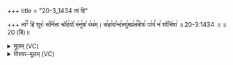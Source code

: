 +++
title = "20-3_1434 त्वं हि"

+++
त्व꣢꣫ꣳ हि शूरः꣣ स꣡नि꣢ता चो꣣द꣢यो꣣ म꣡नु꣢षा꣣ र꣡थ꣢म्। स꣣हा꣢वा꣣न्द꣡स्यु꣢मव्र꣣त꣢꣫मोषः꣣ पा꣢त्रं꣣ न꣢ शो꣣चि꣡षा꣢ ॥ 20-3:1434 ॥ ॥20 (बि)॥

<details><summary>मूलम् (VC)</summary>

त्व꣢꣫ꣳ हि शूरः꣣ स꣡नि꣢ता चो꣣द꣢यो꣣ म꣡नु꣢षो꣣ र꣡थ꣢म् । स꣣हा꣢वा꣣न्द꣡स्यु꣢मव्र꣣त꣢꣫मोषः꣣ पा꣢त्रं꣣ न꣢ शो꣣चि꣡षा꣢ ॥१४३४॥
</details>

<details><summary>विस्वर-मूलम् (VC)</summary>

त्वꣳ हि शूरः सनिता चोदयो मनुषो रथम् । सहावान्दस्युमव्रतमोषः पात्रं न शोचिषा ॥१४३४॥
</details>